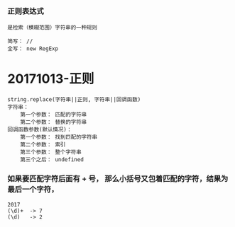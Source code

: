 ### 正则表达式
    是检索（模糊范围）字符串的一种规则

    简写： // 
    全写： new RegExp

# 20171013-正则
    string.replace(字符串||正则, 字符串||回调函数)
    字符串：
        第一个参数： 匹配的字符串
        第二个参数： 替换的字符串
    回调函数参数(默认情况)：
        第一个参数： 找到匹配的字符串
        第二个参数： 索引
        第三个参数： 整个字符串
        第三个之后： undefined 

### 如果要匹配字符后面有 + 号， 那么小括号又包着匹配的字符，结果为最后一个字符，
    2017
    (\d)+  -> 7
    (\d)   -> 2